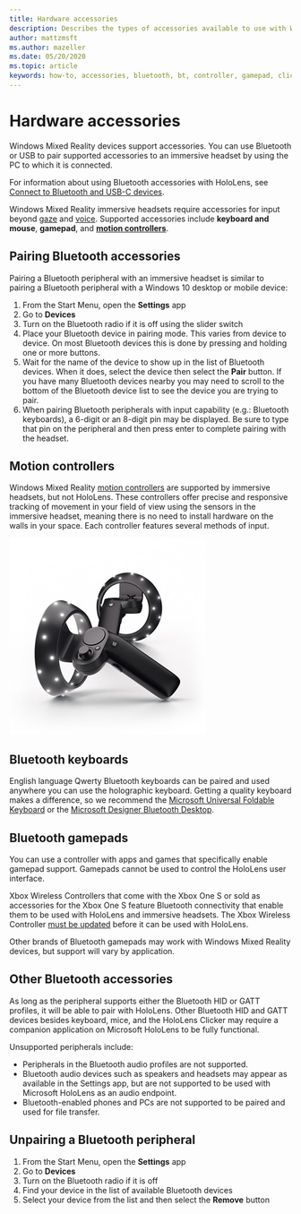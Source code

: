 ```yaml
---
title: Hardware accessories
description: Describes the types of accessories available to use with Windows Mixed Reality, and how to set them up.
author: mattzmsft
ms.author: mazeller
ms.date: 05/20/2020
ms.topic: article
keywords: how-to, accessories, bluetooth, bt, controller, gamepad, clicker, xbox
---
```


# Hardware accessories

Windows Mixed Reality devices support accessories. You can use Bluetooth or USB to pair supported accessories to an immersive headset by using the PC to which it is connected.

For information about using Bluetooth accessories with HoloLens, see [Connect to Bluetooth and USB-C devices](https://docs.microsoft.com/hololens/hololens-connect-devices).

Windows Mixed Reality immersive headsets require accessories for input beyond [gaze](../design/gaze-and-commit.md) and [voice](../design/voice-input.md). Supported accessories include **keyboard and mouse**, **gamepad**, and **[motion controllers](../design/motion-controllers.md)**.

## Pairing Bluetooth accessories

Pairing a Bluetooth peripheral with an immersive headset is similar to pairing a Bluetooth peripheral with a Windows 10 desktop or mobile device:

1. From the Start Menu, open the **Settings** app
2. Go to **Devices**
3. Turn on the Bluetooth radio if it is off using the slider switch
4. Place your Bluetooth device in pairing mode. This varies from device to device. On most Bluetooth devices this is done by pressing and holding one or more buttons.
5. Wait for the name of the device to show up in the list of Bluetooth devices. When it does, select the device then select the **Pair** button. If you have many Bluetooth devices nearby you may need to scroll to the bottom of the Bluetooth device list to see the device you are trying to pair.
6. When pairing Bluetooth peripherals with input capability (e.g.: Bluetooth keyboards), a 6-digit or an 8-digit pin may be displayed. Be sure to type that pin on the peripheral and then press enter to complete pairing with the headset.

## Motion controllers

Windows Mixed Reality [motion controllers](../design/motion-controllers.md) are supported by immersive headsets, but not HoloLens. These controllers offer precise and responsive tracking of movement in your field of view using the sensors in the immersive headset, meaning there is no need to install hardware on the walls in your space. Each controller features several methods of input.

![Windows Mixed Reality motion controllers](../design/images/winmr-ck-1080x1080-350px.jpg)

## Bluetooth keyboards

English language Qwerty Bluetooth keyboards can be paired and used anywhere you can use the holographic keyboard. Getting a quality keyboard makes a difference, so we recommend the [Microsoft Universal Foldable Keyboard](https://www.microsoft.com/accessories/products/keyboards/universal-foldable-keyboard/gu5-00001) or the [Microsoft Designer Bluetooth Desktop](https://www.microsoft.com/accessories/products/keyboards/designer-bluetooth-desktop/7n9-00001).

## Bluetooth gamepads

You can use a controller with apps and games that specifically enable gamepad support. Gamepads cannot be used to control the HoloLens user interface.

Xbox Wireless Controllers that come with the Xbox One S or sold as accessories for the Xbox One S feature Bluetooth connectivity that enable them to be used with HoloLens and immersive headsets. The Xbox Wireless Controller [must be updated](https://support.xbox.com/xbox-one/accessories/update-controller-for-stereo-headset-adapter) before it can be used with HoloLens.

Other brands of Bluetooth gamepads may work with Windows Mixed Reality devices, but support will vary by application.

## Other Bluetooth accessories

As long as the peripheral supports either the Bluetooth HID or GATT profiles, it will be able to pair with HoloLens. Other Bluetooth HID and GATT devices besides keyboard, mice, and the HoloLens Clicker may require a companion application on Microsoft HoloLens to be fully functional.

Unsupported peripherals include:

* Peripherals in the Bluetooth audio profiles are not supported.
* Bluetooth audio devices such as speakers and headsets may appear as available in the Settings app, but are not supported to be used with Microsoft HoloLens as an audio endpoint.
* Bluetooth-enabled phones and PCs are not supported to be paired and used for file transfer.

## Unpairing a Bluetooth peripheral

1. From the Start Menu, open the **Settings** app
2. Go to **Devices**
3. Turn on the Bluetooth radio if it is off
4. Find your device in the list of available Bluetooth devices
5. Select your device from the list and then select the **Remove** button
